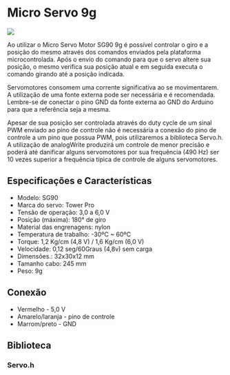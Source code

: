 # Micro Servo 9g

![](http://blogmasterwalkershop.com.br/wp-content/uploads/2018/06/img00_como_usar_com_arduino_micro_servo_motor_sg90_9g_robo_mercatronica_carrinho_uno_mega_leonardo_nano.png) 

Ao utilizar o Micro Servo Motor SG90 9g é possível controlar o giro e a posição do mesmo através dos comandos enviados pela plataforma microcontrolada. Após o envio do comando para que o servo altere sua posição, o mesmo verifica sua posição atual e em seguida executa o comando girando até a posição indicada.

Servomotores consomem uma corrente significativa ao se movimentarem. A utilização de uma fonte externa pode ser necessária e é recomendada. Lembre-se de conectar o pino GND da fonte externa ao GND do Arduino para que a referência seja a mesma.

Apesar de sua posição ser controlada através do duty cycle de um sinal PWM enviado ao pino de controle não é necessária a conexão do pino de controle a um pino que possua PWM, pois utilizaremos a biblioteca Servo.h.
A utilização de analogWrite produzirá um controle de menor precisão e poderá até danificar alguns servomotores por sua frequência (490 Hz) ser 10 vezes superior a frequência típica de controle de alguns servomotores.



## Especificações e Características

- Modelo: SG90
- Marca do servo: Tower Pro
- Tensão de operação: 3,0 a 6,0 V
- Posição (máxima): 180° de giro
- Material das engrenagens: nylon
- Temperatura de trabalho: -30ºC ~ 60ºC
- Torque: 1,2 Kg/cm (4,8 V) / 1,6 Kg/cm (6,0 V)
- Velocidade: 0,12 seg/60Graus (4,8v) sem carga
- Dimensões.: 32x30x12 mm
- Tamanho cabo: 245 mm
- Peso: 9g

## Conexão 

- Vermelho - 5,0 V
- Amarelo/laranja - pino de controle
- Marrom/preto - GND

## Biblioteca

### Servo.h 
